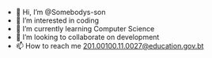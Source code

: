- 👋 Hi, I’m @Somebodys-son
- 👀 I’m interested in coding
- 🌱 I’m currently learning Computer Science
- 💞️ I’m looking to collaborate on development
- 📫 How to reach me 201.00100.11.0027@education.gov.bt

<!---
Somebodys-son/Somebodys-son is a ✨ special ✨ repository because its `README.md` (this file) appears on your GitHub profile.
You can click the Preview link to take a look at your changes.
--->
